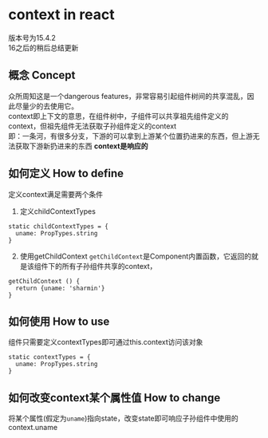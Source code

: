 # context in react
版本号为15.4.2 <br />
16之后的稍后总结更新

## 概念 Concept
众所周知这是一个dangerous features，非常容易引起组件树间的共享混乱，因此尽量少的去使用它。<br />
context即上下文的意思，在组件树中，子组件可以共享祖先组件定义的context，但祖先组件无法获取子孙组件定义的context<br />
即：一条河，有很多分支，下游的可以拿到上游某个位置扔进来的东西，但上游无法获取下游新扔进来的东西
**context是响应的**

## 如何定义 How to define
定义context满足需要两个条件
1. 定义childContextTypes
```JS
static childContextTypes = {
  uname: PropTypes.string
}
```
2. 使用getChildContext
`getChildContext`是Component内置函数，它返回的就是该组件下的所有子孙组件共享的context，
```JS
getChildContext () {
  return {uname: 'sharmin'}
}
```

## 如何使用 How to use
组件只需要定义contextTypes即可通过this.context访问该对象
```JS
static contextTypes = {
  uname: PropTypes.string
}
```

## 如何改变context某个属性值 How to change
将某个属性(假定为`uname`)指向state，改变state即可响应子孙组件中使用的context.uname

